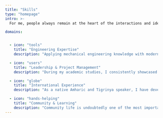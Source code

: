 ```yaml
---
title: "Skills"
type: "homepage"
intro: >-
  For me, people always remain at the heart of the interactions and ideas that shape the industry of the future.

domains:


  - icon: "tools"
    title: "Engineering Expertise"
    description: "Applying mechanical engineering knowledge with modern technology to create innovative solutions for complex engineering challenges."

  - icon: "users"
    title: "Leadership & Project Management"
    description: "During my academic studies, I consistently showcased and applied my strengths at the core of group projects."

  - icon: "globe"
    title: "International Experience"
    description: "As a native Amharic and Tigrinya speaker, I have developed my English and French skills through interaction with others to achieve a level of fluency comparable to that of a native speaker."

  - icon: "hands-helping"
    title: "Community & Learning"
    description: "Community life is undoubtedly one of the most important foundations of modern societies; expression is the key, which is why I developed this quality by participating in a theatre troupe."
---
```

